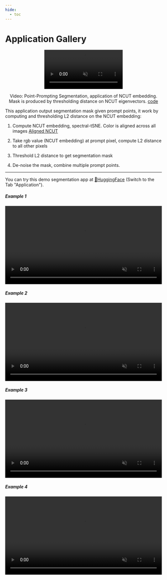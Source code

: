 ```yaml
---
hide:
  - toc
---
```


# Application Gallery

<div  style="text-align: center;">
<video width="50%" controls muted autoplay loop>
  <source src="../images/point_prompt_264_comp.mp4" type="video/mp4">
</video>
<p>Video: Point-Prompting Segmentation, application of NCUT embedding. </br> Mask is produced by thresholding distance on NCUT eigenvectors.
<a href="./application_segmentation">code</a>
</p>
</div>

This application output segmentation mask given prompt points, it work by computing and thresholding L2 distance on the NCUT embedding:

1. Compute NCUT embedding, spectral-tSNE. Color is aligned across all images [Aligned NCUT](alignedcut_vs_ncut.md)

2. Take rgb value (NCUT embedding) at prompt pixel, compute L2 distance to all other pixels

3. Threshold L2 distance to get segmentation mask

4. De-noise the mask, combine multiple prompt points.

---

You can try this demo segmentation app at <a href="https://huggingface.co/spaces/huzey/ncut-pytorch" target="_blank">🤗HuggingFace</a> (Switch to the Tab "Application").

##### Example 1

<div  style="text-align: center;">
<video width="100%" controls muted autoplay loop>
  <source src="../images/app_demo_0.mp4" type="video/mp4">
</video>
</div>

##### Example 2

<div  style="text-align: center;">
<video width="100%" controls muted loop>
  <source src="../images/app_demo_1.mp4" type="video/mp4">
</video>
</div>

##### Example 3

<div  style="text-align: center;">
<video width="100%" controls muted loop>
  <source src="../images/app_demo_2.mp4" type="video/mp4">
</video>
</div>

##### Example 4

<div  style="text-align: center;">
<video width="100%" controls muted loop>
  <source src="../images/app_demo_3.mp4" type="video/mp4">
</video>
</div>